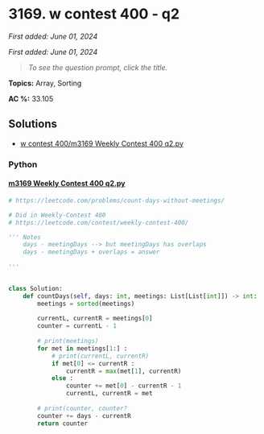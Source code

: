 # 3169. w contest 400 - q2

*First added: June 01, 2024*

*First added: June 01, 2024*


> *To see the question prompt, click the title.*

**Topics:** Array, Sorting

**AC %:** 33.105


## Solutions

- [w contest 400/m3169 Weekly Contest 400 q2.py](<../my-submissions/w contest 400/m3169 Weekly Contest 400 q2.py>)
### Python
#### [m3169 Weekly Contest 400 q2.py](<../my-submissions/w contest 400/m3169 Weekly Contest 400 q2.py>)
```Python
# https://leetcode.com/problems/count-days-without-meetings/

# Did in Weekly-Contest 400
# https://leetcode.com/contest/weekly-contest-400/

''' Notes
    days - meetingDays --> but meetingDays has overlaps
    days - meetingDays + overlaps = answer
    
'''


class Solution:
    def countDays(self, days: int, meetings: List[List[int]]) -> int:
        meetings = sorted(meetings)
        
        currentL, currentR = meetings[0]
        counter = currentL - 1
        
        # print(meetings)
        for met in meetings[1:] :
            # print(currentL, currentR)
            if met[0] <= currentR :
                currentR = max(met[1], currentR)
            else :
                counter += met[0] - currentR - 1
                currentL, currentR = met
                
        # print(counter, counter?
        counter += days - currentR
        return counter
```

